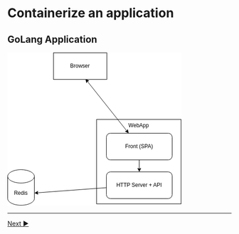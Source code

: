 # Containerize an application

## GoLang Application

![webapp](archi.drawio.png)

___
[Next ▶️](./02.md)

